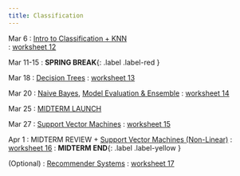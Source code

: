 ```yaml
---
title: Classification
---
```


Mar 6 
: [Intro to Classification + KNN](https://github.com/gallettilance/Data-Science-Fundamentals/raw/main/lecture_12/12_Classification_KNN.pdf)  
  : [worksheet 12](https://github.com/gallettilance/Data-Science-Fundamentals/blob/main/lecture_12/worksheet_12.ipynb)  

Mar 11-15
: **SPRING BREAK**{: .label .label-red }

Mar 18
: [Decision Trees](https://github.com/gallettilance/Data-Science-Fundamentals/raw/main/lecture_13/13_Decision_Trees.pdf) 
  : [worksheet 13](https://github.com/gallettilance/Data-Science-Fundamentals/blob/main/lecture_13/worksheet_13.ipynb) 

Mar 20 
: [Naive Bayes](https://github.com/gallettilance/Data-Science-Fundamentals/raw/main/lecture_14/14_Naive_Bayes.pdf), [Model Evaluation & Ensemble](https://github.com/gallettilance/Data-Science-Fundamentals/raw/main/lecture_14/14_Model_Evaluation_and_Ensemble_Methods.pdf) 
  : [worksheet 14](https://github.com/gallettilance/Data-Science-Fundamentals/blob/main/lecture_14/worksheet_14.ipynb) 

Mar 25 
: [MIDTERM LAUNCH](#)

Mar 27 
: [Support Vector Machines](https://github.com/gallettilance/Data-Science-Fundamentals/raw/main/lecture_15/15_Support_Vector_Machines.pdf) 
  : [worksheet 15](https://github.com/gallettilance/Data-Science-Fundamentals/blob/main/lecture_15/worksheet_15.ipynb) 

Apr 1
: MIDTERM REVIEW + [Support Vector Machines (Non-Linear)](https://github.com/gallettilance/Data-Science-Fundamentals/raw/main/lecture_16/16_Support_Vector_Machines.pdf)
  : [worksheet 16](https://github.com/gallettilance/Data-Science-Fundamentals/blob/main/lecture_16/worksheet_16.ipynb) 
    : **MIDTERM END**{: .label .label-yellow }  

(Optional)
: [Recommender Systems](https://github.com/gallettilance/Data-Science-Fundamentals/raw/main/lecture_17/17_Recommender_Systems.pdf)
  : [worksheet 17](https://github.com/gallettilance/Data-Science-Fundamentals/blob/main/lecture_17/worksheet_17.ipynb)